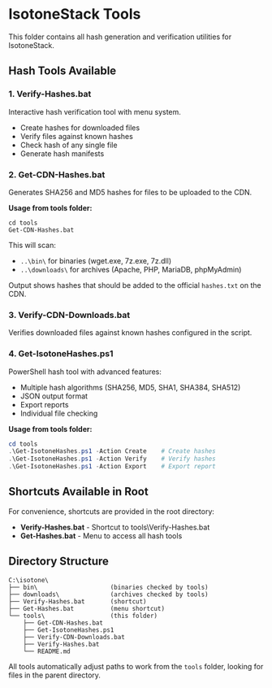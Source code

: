 # IsotoneStack Tools

This folder contains all hash generation and verification utilities for IsotoneStack.

## Hash Tools Available

### 1. Verify-Hashes.bat
Interactive hash verification tool with menu system.
- Create hashes for downloaded files
- Verify files against known hashes  
- Check hash of any single file
- Generate hash manifests

### 2. Get-CDN-Hashes.bat
Generates SHA256 and MD5 hashes for files to be uploaded to the CDN.

**Usage from tools folder:**
```batch
cd tools
Get-CDN-Hashes.bat
```

This will scan:
- `..\bin\` for binaries (wget.exe, 7z.exe, 7z.dll)
- `..\downloads\` for archives (Apache, PHP, MariaDB, phpMyAdmin)

Output shows hashes that should be added to the official `hashes.txt` on the CDN.

### 3. Verify-CDN-Downloads.bat
Verifies downloaded files against known hashes configured in the script.

### 4. Get-IsotoneHashes.ps1
PowerShell hash tool with advanced features:
- Multiple hash algorithms (SHA256, MD5, SHA1, SHA384, SHA512)
- JSON output format
- Export reports
- Individual file checking

**Usage from tools folder:**
```powershell
cd tools
.\Get-IsotoneHashes.ps1 -Action Create    # Create hashes
.\Get-IsotoneHashes.ps1 -Action Verify    # Verify hashes
.\Get-IsotoneHashes.ps1 -Action Export    # Export report
```

## Shortcuts Available in Root

For convenience, shortcuts are provided in the root directory:

- **Verify-Hashes.bat** - Shortcut to tools\Verify-Hashes.bat
- **Get-Hashes.bat** - Menu to access all hash tools

## Directory Structure

```
C:\isotone\
├── bin\                    (binaries checked by tools)
├── downloads\              (archives checked by tools)
├── Verify-Hashes.bat       (shortcut)
├── Get-Hashes.bat          (menu shortcut)
└── tools\                  (this folder)
    ├── Get-CDN-Hashes.bat
    ├── Get-IsotoneHashes.ps1
    ├── Verify-CDN-Downloads.bat
    ├── Verify-Hashes.bat
    └── README.md
```

All tools automatically adjust paths to work from the `tools` folder, looking for files in the parent directory.